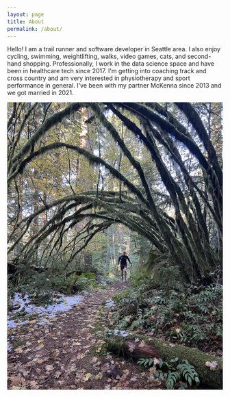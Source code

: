 ```yaml
---
layout: page
title: About
permalink: /about/
---
```


Hello!
I am a trail runner and software developer in Seattle area.
I also enjoy cycling, swimming, weightlifting, walks, video games, cats, and second-hand shopping.
Professionally, I work in the data science space and have been in healthcare tech since 2017.
I'm getting into coaching track and cross country and am very interested in physiotherapy and sport performance in general. 
I've been with my partner McKenna since 2013 and we got married in 2021.

![](/images/about/tiger.jpg)
